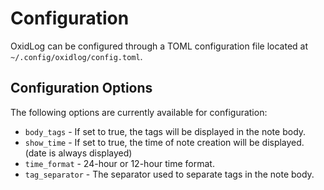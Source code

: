 # Configuration

OxidLog can be configured through a TOML configuration file located at `~/.config/oxidlog/config.toml`.

## Configuration Options

The following options are currently available for configuration:
* `body_tags` - If set to true, the tags will be displayed in the note body.
* `show_time` - If set to true, the time of note creation will be displayed. (date is always displayed)
* `time_format` - 24-hour or 12-hour time format.
* `tag_separator` - The separator used to separate tags in the note body.